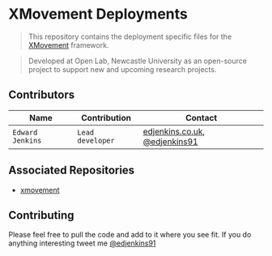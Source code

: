 # XMovement Deployments

> This repository contains the deployment specific files for the [XMovement](https://github.com/edjenkins/xmovement) framework.

> Developed at Open Lab, Newcastle University as an open-source project to support new and upcoming research projects.


## Contributors
| Name | Contribution | Contact |
| --- | --- | --- |
| `Edward Jenkins` | `Lead developer` | [edjenkins.co.uk](https://edjenkins.co.uk), [@edjenkins91](https://twitter.com/edjenkins91)|


## Associated Repositories
- [xmovement](https://github.com/edjenkins/xmovement)


## Contributing
Please feel free to pull the code and add to it where you see fit. If you do anything interesting tweet me [@edjenkins91](https://twitter.com/edjenkins91)
